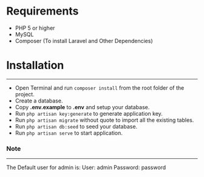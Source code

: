 # Requirements

-   PHP 5 or higher
-   MySQL
-   Composer (To install Laravel and Other Dependencies)

# Installation

---

-   Open Terminal and run `composer install` from the root folder of the project.
-   Create a database.
-   Copy **.env.example** to **.env** and setup your database.
-   Run `php artisan key:generate` to generate application key.
-   Run `php artisan migrate` without quote to import all the existing tables.
-   Run `php artisan db:seed` to seed your database.
-   Run `php artisan serve` to start application.

### Note

---

The Default user for admin is:
User: admin
Password: password
